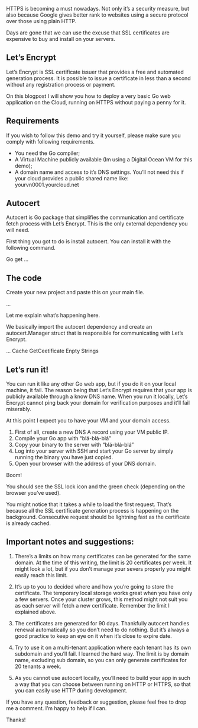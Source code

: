 HTTPS is becoming a must nowadays. Not only it’s a security measure, but also because Google gives better rank to websites using a secure protocol over those using plain HTTP.

Days are gone that we can use the excuse that SSL certificates are expensive to buy and install on your servers.

## Let’s Encrypt 

Let’s Encrypt is SSL certificate issuer that provides a free and automated generation process. It is possible to issue a certificate in less than a second without any registration process or payment.

On this blogpost I will show you how to deploy a very basic Go web application on the Cloud, running on HTTPS without paying a penny for it.

## Requirements

If you wish to follow this demo and try it yourself, please make sure you comply with following requirements.

- You need the Go compiler;
- A Virtual Machine publicly available (Im using a Digital Ocean VM for this demo);
- A domain name and access to it’s DNS settings. You’ll not need this if your cloud provides a public shared name like: yourvn0001.yourcloud.net

## Autocert

Autocert is Go package that simplifies the communication and certificate fetch process with Let’s Encrypt. This is the only external dependency you will need.

First thing you got to do is install autocert. You can install it with the following command.

Go get ...

## The code

Create your new project and paste this on your main file.

...

Let me explain what’s happening here.

We basically import the autocert dependency and create an autocert.Manager struct that is responsible for communicating with Let’s Encrypt.

...
Cache
GetCeetificate
Enpty Strings


## Let’s run it!

You can run it like any other Go web app, but if you do it on your local machine, it fail. The reason being that Let’s Encrypt requires that your app is publicly available through a know DNS name. When you run it locally, Let’s Encrypt cannot ping back your domain for verification purposes and it’ll fail miserably.

At this point I expect you to have your VM and your domain access. 

1) First of all, create a new DNS A record using your VM public IP.
2) Compile your Go app with “blá-blá-blá”
3) Copy your binary to the server with “blá-blá-blá”
4) Log into your server with SSH and start your Go server by simply running the binary you have just copied.
5) Open your browser with the address of your DNS domain.

Boom!

You should see the SSL lock icon and the green check (depending on the browser you’ve used).

You might notice that it takes a while to load the first request. That’s because all the SSL certificate generation process is happening on the background. Consecutive request should be lightning fast as the certificate is already cached.

## Important notes and suggestions:

1) There’s a limits on how many certificates can be generated for the same domain. At the time of this writing, the limit is 20 certificates per week. It might look a lot, but if you don’t manage your severs properly you might easily reach this limit.

2) It’s up to you to decided where and how you’re going to store the certificate. The temporary local storage works great when you have only a few servers. Once your cluster grows, this method might not suit you as each server will fetch a new certificate. Remember the limit I explained above.

3) The certificates are generated for 90 days. Thankfully autocert handles renewal automatically so you don’t need to do nothing. But it’s always a good practice to keep an eye on it when it’s close to expire date.

4) Try to use it on a multi-tenant application where each tenant has its own subdomain and you’ll fail. I learned the hard way. The limit is by domain name, excluding sub domain, so you can only generate certificates for 20 tenants a week.

5) As you cannot use autocert locally, you’ll need to build your app in such a way that you can choose between running on HTTP or HTTPS, so that you can easily use HTTP during development.

If you have any question, feedback or suggestion, please feel free to drop me a comment. I’m happy to help if I can.

Thanks!